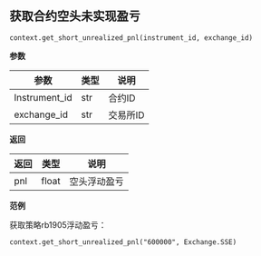 ## 获取合约空头未实现盈亏

`context.get_short_unrealized_pnl(instrument_id, exchange_id)`

**参数**

| 参数          | 类型 | 说明     |
| ------------- | ---- | -------- |
| Instrument_id | str  | 合约ID   |
| exchange_id   | str  | 交易所ID |

**返回**

| 返回 | 类型  | 说明         |
| ---- | ----- | ------------ |
| pnl  | float | 空头浮动盈亏 |

**范例**

获取策略rb1905浮动盈亏：

`context.get_short_unrealized_pnl("600000", Exchange.SSE)`

